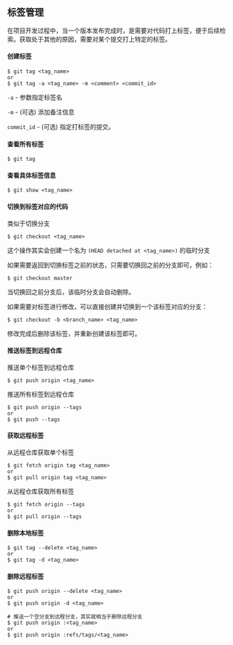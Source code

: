## 标签管理

在项目开发过程中，当一个版本发布完成时，是需要对代码打上标签，便于后续检索。获取处于其他的原因，需要对某个提交打上特定的标签。

#### 创建标签

```shell
$ git tag <tag_name>
or
$ git tag -a <tag_name> -m <comment> <commit_id>
```

`-a` - 参数指定标签名

`-m` - (可选) 添加备注信息

`commit_id` - (可选) 指定打标签的提交。

#### 查看所有标签

```shell
$ git tag
```

#### 查看具体标签信息

```shell
$ git show <tag_name>
```

#### 切换到标签对应的代码

类似于切换分支

```shell
$ git checkout <tag_name>
```

这个操作其实会创建一个名为 `(HEAD detached at <tag_name>)` 的临时分支

如果需要返回到切换标签之前的状态，只需要切换回之前的分支即可，例如：

```shell
$ git checkout master
```

当切换回之前分支后，该临时分支会自动删除。

如果需要对标签进行修改，可以直接创建并切换到一个该标签对应的分支：

```shell
$ git checkout -b <branch_name> <tag_name>
```

修改完成后删除该标签，并重新创建该标签即可。

#### 推送标签到远程仓库

推送单个标签到远程仓库

```shell
$ git push origin <tag_name>
```

推送所有标签到远程仓库

```shell
$ git push origin --tags
or
$ git push --tags
```

#### 获取远程标签

从远程仓库获取单个标签

```shell
$ git fetch origin tag <tag_name>
or
$ git pull origin tag <tag_name>
```

从远程仓库获取所有标签

```shell
$ git fetch origin --tags
or
$ git pull origin --tags
```

#### 删除本地标签

```shell
$ git tag --delete <tag_name>
or
$ git tag -d <tag_name>
```

#### 删除远程标签

```shell
$ git push origin --delete <tag_name>
or
$ git push origin -d <tag_name>

# 推送一个空分支到远程分支，其实就相当于删除远程分支
$ git push origin :<tag_name>
or
$ git push origin :refs/tags/<tag_name>
```

